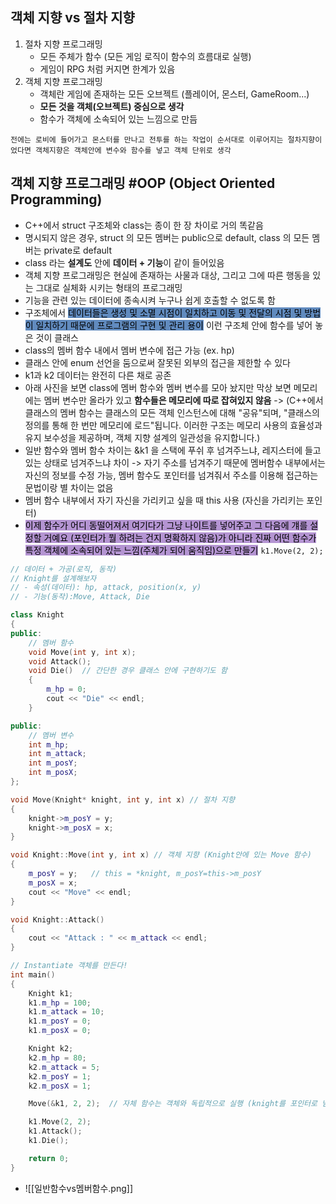 ## 객체 지향 vs 절차 지향
1.  절차 지향 프로그래밍
	- 모든 주체가 함수 (모든 게임 로직이 함수의 흐름대로 실행)
	- 게임이 RPG 처럼 커지면 한계가 있음
2. 객체 지향 프로그래밍
	- 객체란 게임에 존재하는 모든 오브젝트 (플레이어, 몬스터, GameRoom...)
	- **모든 것을 객체(오브젝트) 중심으로 생각**
	- 함수가 객체에 소속되어 있는 느낌으로 만듬

`전에는 로비에 들어가고 몬스터를 만나고 전투를 하는 작업이 순서대로 이루어지는 절차지향이었다면 객체지향은 객체안에 변수와 함수를 넣고 객체 단위로 생각`

## 객체 지향 프로그래밍 #OOP (Object Oriented Programming)
- C++에서 struct 구조체와 class는 종이 한 장 차이로 거의 똑같음
- 명시되지 않은 경우, struct 의 모든 멤버는 public으로 default, class 의 모든 멤버는 private로 default
- class 라는 **설계도** 안에 **데이터 + 기능**이 같이 들어있음
- 객체 지향 프로그래밍은 현실에 존재하는 사물과 대상, 그리고 그에 따른 행동을 있는 그대로 실체화 시키는 형태의 프로그래밍
- 기능을 관련 있는 데이터에 종속시켜 누구나 쉽게 호출할 수 없도록 함 
- 구조체에서 <mark style="background: #0E4F9FA6;">데이터들은 생성 및 소멸 시점이 일치하고 이동 및 전달의 시점 및 방법이 일치하기 때문에 프로그램의 구현 및 관리 용이</mark> 이런 구조체 안에 함수를 넣어 놓은 것이 클래스
- class의 멤버 함수 내에서 멤버 변수에 접근 가능 (ex. hp)
- 클래스 안에 enum 선언을 둠으로써 잘못된 외부의 접근을 제한할 수 있다
- k1과 k2 데이터는 완전히 다른 채로 공존
- 아래 사진을 보면 class에 멤버 함수와 멤버 변수를 모아 놨지만 막상 보면 메모리에는 멤버 변수만 올라가 있고 **함수들은 메모리에 따로 잡혀있지 않음** -> (C++에서 클래스의 멤버 함수는 클래스의 모든 객체 인스턴스에 대해 "공유"되며, "클래스의 정의를 통해 한 번만 메모리에 로드"됩니다. 이러한 구조는 메모리 사용의 효율성과 유지 보수성을 제공하며, 객체 지향 설계의 일관성을 유지합니다.)
- 일반 함수와 멤버 함수 차이는 &k1 을 스택에 푸쉬 후 넘겨주느냐, 레지스터에 들고 있는 상태로 넘겨주느냐 차이 -> 자기 주소를 넘겨주기 때문에 멤버함수 내부에서는 자신의 정보를 수정 가능,  멤버 함수도 포인터를 넘겨줘서 주소를 이용해 접근하는 문법이랑 별 차이는 없음
- 멤버 함수 내부에서 자기 자신을 가리키고 싶을 때 this 사용 (자신을 가리키는 포인터)
- <mark style="background: #824CB496;">이제 함수가 어디 동떨어져서 여기다가 그냥 나이트를 넣어주고 그 다음에 걔를 설정할 거예요 (포인터가 뭘 하려는 건지 명확하지 않음)가 아니라 진짜 어떤 함수가 특정 객체에 소속되어 있는 느낌(주체가 되어 움직임)으로 만들기</mark> `k1.Move(2, 2);`
```cpp
// 데이터 + 가공(로직, 동작)
// Knight를 설계해보자
// - 속성(데이터): hp, attack, position(x, y)
// - 기능(동작):Move, Attack, Die

class Knight
{
public:
	// 멤버 함수
	void Move(int y, int x);
	void Attack();
	void Die()  // 간단한 경우 클래스 안에 구현하기도 함
	{
		m_hp = 0;
		cout << "Die" << endl;
	}

public:
	// 멤버 변수
	int m_hp;
	int m_attack;
	int m_posY;
	int m_posX;
};

void Move(Knight* knight, int y, int x) // 절차 지향
{
	knight->m_posY = y;
	knight->m_posX = x;
}

void Knight::Move(int y, int x) // 객체 지향 (Knight안에 있는 Move 함수)
{
	m_posY = y;   // this = *knight, m_posY=this->m_posY
	m_posX = x;
	cout << "Move" << endl;
}

void Knight::Attack()
{
	cout << "Attack : " << m_attack << endl;
}

// Instantiate 객체를 만든다!
int main()
{
	Knight k1;
	k1.m_hp = 100;
	k1.m_attack = 10;
	k1.m_posY = 0;
	k1.m_posX = 0;

	Knight k2;
	k2.m_hp = 80;
	k2.m_attack = 5;
	k2.m_posY = 1;
	k2.m_posX = 1;

	Move(&k1, 2, 2);  // 자체 함수는 객체와 독립적으로 실행 (knight를 포인터로 넘겨줘야함)

	k1.Move(2, 2);
	k1.Attack();
	k1.Die();

	return 0;
}
```
- ![[일반함수vs멤버함수.png]]
